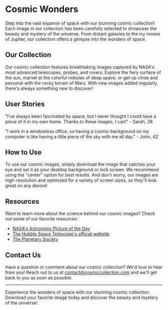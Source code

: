 <!--font:Great Vibes-->

# Cosmic Wonders

<!--font:Barlow Condensed-->

Step into the vast expanse of space with our stunning cosmic collection! Each image in our collection has been carefully selected to showcase the beauty and mystery of the universe. From distant galaxies to the icy moons of Jupiter, our collection offers a glimpse into the wonders of space.

## Our Collection

Our cosmic collection features breathtaking images captured by NASA's most advanced telescopes, probes, and rovers. Explore the fiery surface of the sun, marvel at the colorful nebulas of deep space, or get up close and personal with the rocky terrain of Mars. With new images added regularly, there's always something new to discover!

## User Stories

"I've always been fascinated by space, but I never thought I could have a piece of it in my own home. Thanks to these images, I can!" - Sarah, 28

"I work in a windowless office, so having a cosmic background on my computer is like having a little piece of the sky with me all day." - John, 42

## How to Use

To use our cosmic images, simply download the image that catches your eye and set it as your desktop background or lock screen. We recommend using the "center" option for best results. And don't worry, our images are high-resolution and optimized for a variety of screen sizes, so they'll look great on any device!

## Resources

Want to learn more about the science behind our cosmic images? Check out some of our favorite resources:

-   [NASA's Astronomy Picture of the Day](#)
-   [The Hubble Space Telescope's official website](#)
-   [The Planetary Society](#)

## Contact Us

Have a question or comment about our cosmic collection? We'd love to hear from you! Reach out to us at [contact@cosmiccollection.com](mailto:contact@cosmiccollection.com) and we'll get back to you as soon as possible.

---

Experience the wonders of space with our stunning cosmic collection. Download your favorite image today and discover the beauty and mystery of the universe!

<!--

Write me content for website with wallpaper which alt text is:

"A photograph of a glacier on a distant planet, with the blue and white colors contrasting against the dark sky."

The name/title of the page should not be 1:1 copy of the alt text but rather a real content of the website which is using this wallpaper.

- Use markdown format
- Start with heading
- Heading should be short and concise
- The content should look like a real website
- The website should not be about the wallpaper, wallpaper is just a related background
- Heading should be contain work "wallpaper" or "background"
- Include real sections like references, contact, user stories, etc. use things relevant to the page purpose.
- Feel free to use structure like headings, bullets, numbering, blockquotes, paragraphs, horizontal lines, etc.
- You can use formatting like bold or _italic_
- You can include UTF-8 emojis
- Links should be only #hash anchors (and you can refer to the document itself)
- Do not include images


---


# Explore the Mysteries of Space with Our Cosmic Wallpaper

Looking for a way to bring the beauty and mystery of space into your daily life? Look no further than our collection of stunning cosmic wallpapers! Each wallpaper features a breathtaking image captured by NASA's most advanced telescopes, probes, and rovers, allowing you to explore the wonders of the universe from the comfort of your own home.

## Our Collection

Our collection of cosmic wallpapers includes images of distant galaxies, nebulas, and planets, each one more awe-inspiring than the last. From the icy surface of Europa to the fiery volcanoes of Io, our wallpapers will transport you to worlds beyond your wildest dreams. And with new images added regularly, there's always something new to discover!

## User Stories

"I've always been fascinated by space, but I never thought I could have a piece of it in my own home. Thanks to these wallpapers, I can!" - Sarah, 28

"I work in a windowless office, so having a cosmic wallpaper on my computer is like having a little piece of the sky with me all day." - John, 42

## How to Use

To use our cosmic wallpapers, simply download the image that catches your eye and set it as your desktop background or lock screen. We recommend using the "center" option for best results. And don't worry, our images are high-resolution and optimized for a variety of screen sizes, so they'll look great on any device!

## References

Want to learn more about the science behind our cosmic wallpapers? Check out some of our favorite resources:

- [NASA's Astronomy Picture of the Day](#)
- [The Hubble Space Telescope's official website](#)
- [The Planetary Society](#)

## Contact Us

Have a question or comment about our cosmic wallpapers? We'd love to hear from you! Reach out to us at [contact@cosmicwallpapers.com](mailto:contact@cosmicwallpapers.com) and we'll get back to you as soon as possible.

---

Bring the beauty of the cosmos into your daily life with our stunning collection of cosmic wallpapers. Download yours today and start exploring the mysteries of space!


---


Heading should not include word "wallpaper". The website should not be about the wallpaper itself, wallpaper is just a related background, rewrite whole content.


---


# Discover the Wonders of Space with Our Cosmic Collection

Step into the vast expanse of space with our stunning cosmic collection! Each image in our collection has been carefully selected to showcase the beauty and mystery of the universe. From distant galaxies to the icy moons of Jupiter, our collection offers a glimpse into the wonders of space.

## Our Collection

Our cosmic collection features breathtaking images captured by NASA's most advanced telescopes, probes, and rovers. Explore the fiery surface of the sun, marvel at the colorful nebulas of deep space, or get up close and personal with the rocky terrain of Mars. With new images added regularly, there's always something new to discover!

## User Stories

"I've always been fascinated by space, but I never thought I could have a piece of it in my own home. Thanks to these images, I can!" - Sarah, 28

"I work in a windowless office, so having a cosmic background on my computer is like having a little piece of the sky with me all day." - John, 42

## How to Use

To use our cosmic images, simply download the image that catches your eye and set it as your desktop background or lock screen. We recommend using the "center" option for best results. And don't worry, our images are high-resolution and optimized for a variety of screen sizes, so they'll look great on any device!

## Resources

Want to learn more about the science behind our cosmic images? Check out some of our favorite resources:

- [NASA's Astronomy Picture of the Day](#)
- [The Hubble Space Telescope's official website](#)
- [The Planetary Society](#)

## Contact Us

Have a question or comment about our cosmic collection? We'd love to hear from you! Reach out to us at [contact@cosmiccollection.com](mailto:contact@cosmiccollection.com) and we'll get back to you as soon as possible.

---

Experience the wonders of space with our stunning cosmic collection. Download your favorite image today and discover the beauty and mystery of the universe!

-->
